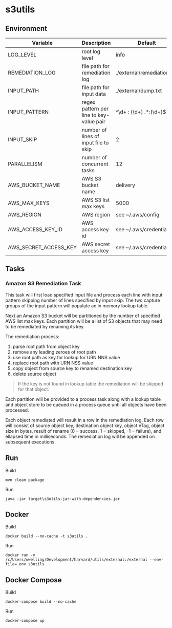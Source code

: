 # s3utils

## Environment

| Variable              | Description                              | Default                    |
| --------------------- | ---------------------------------------- | -------------------------- |
| LOG_LEVEL             | root log level                           | info                       |
| REMEDIATION_LOG       | file path for remediation log            | ./external/remediation.log |
| INPUT_PATH            | file path for input data                 | ./external/dump.txt        |
| INPUT_PATTERN         | regex pattern per line to key-value pair | ^\\d+ : (\\d+) .*:(\\d+)$  |
| INPUT_SKIP            | number of lines of input file to skip    | 2                          |
| PARALLELISM           | number of concurrent tasks               | 12                         |
| AWS_BUCKET_NAME       | AWS S3 bucket name                       | delivery                   |
| AWS_MAX_KEYS          | AWS S3 list max keys                     | 5000                       |
| AWS_REGION            | AWS region                               | see ~/.aws/config          |
| AWS_ACCESS_KEY_ID     | AWS access key id                        | see ~/.aws/credentials     |
| AWS_SECRET_ACCESS_KEY | AWS secret access key                    | see ~/.aws/credentials     |

## Tasks

### Amazon S3 Remediation Task

This task will first load specified input file and process each line with input pattern skipping number of lines specified by input skip. The two capture groups of the input pattern will populate an in memory lookup table.

Next an Amazon S3 bucket will be partitioned by the number of specified AWS list max keys. Each partition will be a list of S3 objects that may need to be remediated by renaming its key.

The remediation process:

1. parse root path from object key
2. remove any leading zeroes of root path
3. use root path as key for lookup for URN NNS value
4. replace root path with URN NSS value
5. copy object from source key to renamed destination key
6. delete source object

> If the key is not found in lookup table the remediation will be skipped for that object.

Each partition will be provided to a process task along with a lookup table and object store to be queued in a process queue until all objects have been processed.

Each object remediated will result in a row in the remediation log. Each row will consist of source object key, destination object key, object eTag, object size in bytes, result of rename (0 = success, 1 = skipped, -1 = failure), and ellapsed time in milliseconds. The remediation log will be appended on subsequent executions.

## Run

Build
```
mvn clean package
```

Run
```
java -jar target\s3utils-jar-with-dependencies.jar
```

## Docker

Build
```
docker build --no-cache -t s3utils .
```

Run
```
docker run -v /c/Users/wwelling/Development/harvard/utils/external:/external --env-file=.env s3utils
```

## Docker Compose

Build
```
docker-compose build --no-cache
```

Run
```
docker-compose up
```
